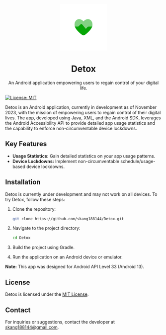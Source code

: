 <br />
<div align="center">
  <a href="https://github.com/skang188144/Detox">
    <img src="app/src/main/res/mipmap-xxxhdpi/ic_launcher_no_text_foreground.png" alt="Logo" width="150" height="150">
  </a>

  <h1 align="center">Detox</h1>

  <p align="center">
    An Android application empowering users to regain control of your digital life.
    <br />

  </p>
</div>

[![License: MIT](https://img.shields.io/badge/License-MIT-yellow.svg)](https://opensource.org/licenses/MIT)

Detox is an Android application, currently in development as of November 2023, with the mission of empowering users to regain control of their digital lives. The app, developed using Java, XML, and the Android SDK, leverages the Android Accessibility API to provide detailed app usage statistics and the capability to enforce non-circumventable device lockdowns.

## Key Features

- **Usage Statistics:** Gain detailed statistics on your app usage patterns.
- **Device Lockdowns:** Implement non-circumventable schedule/usage-based device lockdowns.

## Installation

Detox is currently under development and may not work on all devices. To try Detox, follow these steps:

1. Clone the repository:
   ```bash
   git clone https://github.com/skang188144/Detox.git
   ```

2. Navigate to the project directory:
   ```bash
   cd Detox
   ```

3. Build the project using Gradle.

4. Run the application on an Android device or emulator.

**Note:** This app was designed for Android API Level 33 (Android 13).

## License

Detox is licensed under the [MIT License](https://opensource.org/licenses/MIT).

## Contact

For inquiries or suggestions, contact the developer at skang188144@gmail.com.
